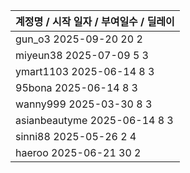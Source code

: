 | 계정명 / 시작 일자 / 부여일수 / 딜레이|
|--------|
| gun_o3 2025-09-20 20 2 |
| miyeun38 2025-07-09 5 3 |
| ymart1103 2025-06-14 8 3 |
| 95bona 2025-06-14 8 3 |
| wanny999 2025-03-30 8 3 |
| asianbeautyme 2025-06-14 8 3 |
| sinni88 2025-05-26 2 4 |
| haeroo 2025-06-21 30 2 |
